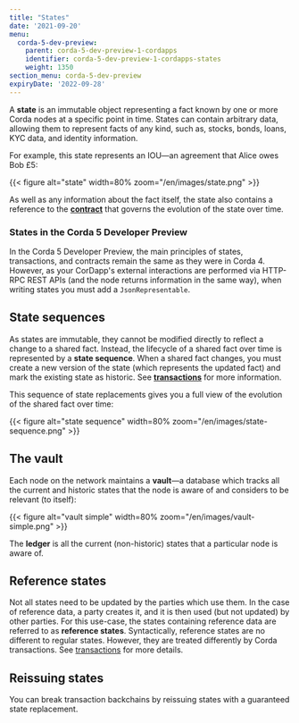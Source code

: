 ```yaml
---
title: "States"
date: '2021-09-20'
menu:
  corda-5-dev-preview:
    parent: corda-5-dev-preview-1-cordapps
    identifier: corda-5-dev-preview-1-cordapps-states
    weight: 1350
section_menu: corda-5-dev-preview
expiryDate: '2022-09-28'
---
```


A **state** is an immutable object representing a fact known by one or more Corda nodes at a specific point in time.
States can contain arbitrary data, allowing them to represent facts of any kind, such as, stocks, bonds, loans, KYC data,
and identity information.

For example, this state represents an IOU—an agreement that Alice owes Bob £5:

{{< figure alt="state" width=80% zoom="/en/images/state.png" >}}

As well as any information about the fact itself, the state also contains a reference to
the <a href="key-concepts-contracts.md">**contract**</a> that governs the evolution of the state over time.

### States in the Corda 5 Developer Preview

In the Corda 5 Developer Preview, the main principles of states, transactions, and contracts remain the same as they were
in Corda 4. However, as your CorDapp's external interactions are performed via HTTP-RPC REST APIs (and the node returns information
in the same way), when writing states you must add a `JsonRepresentable`.

## State sequences

As states are immutable, they cannot be modified directly to reflect a change to a shared fact. Instead, the lifecycle
of a shared fact over time is represented by a **state sequence**. When a shared fact changes, you must create a new
version of the state (which represents the updated fact) and mark the existing state as historic. See **[transactions](../../../../../../en/platform/corda/5.0-dev-preview-1/cordapps/key-concepts/key-concepts-transactions.md)** for more information.

This sequence of state replacements gives you a full view of the evolution of the shared fact over time:

{{< figure alt="state sequence" width=80% zoom="/en/images/state-sequence.png" >}}

## The vault

Each node on the network maintains a **vault**—a database which tracks all the current and historic states that the node
is aware of and considers to be relevant (to itself):

{{< figure alt="vault simple" width=80% zoom="/en/images/vault-simple.png" >}}

The **ledger** is all the current (non-historic) states that a particular node is aware of.

## Reference states

Not all states need to be updated by the parties which use them. In the case of reference data, a party creates it,
and it is then used (but not updated) by other parties. For this use-case, the
states containing reference data are referred to as **reference states**. Syntactically, reference states are no different
to regular states. However, they are treated differently by Corda transactions. See [transactions](../../../../../../en/platform/corda/5.0-dev-preview-1/cordapps/key-concepts/key-concepts-transactions.md) for
more details.

## Reissuing states

You can break transaction backchains by reissuing states with a guaranteed state replacement.
